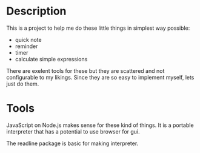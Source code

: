# Description
This is a project to help me do these little things in simplest way possible:

- quick note
- reminder
- timer
- calculate simple expressions

There are exelent tools for these but they are scattered and not configurable to my likings.
Since they are so easy to implement myself, lets just do them.

# Tools
JavaScript on Node.js makes sense for these kind of things.
It is a portable interpreter that has a potential to use browser for gui.

The readline package is basic for making interpreter.
